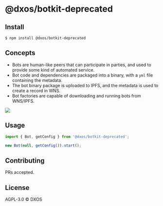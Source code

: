 # @dxos/botkit-deprecated

## Install

```
$ npm install @dxos/botkit-deprecated
```

## Concepts

* Bots are human-like peers that can participate in parties, and used to provide some kind of automated service.
* Bot code and dependencies are packaged into a binary, with a `yml` file containing the metadata.
* The bot binary package is uploaded to IPFS, and the metadata is used to create a record in WNS.
* Bot factories are capable of downloading and running bots from WNS/IPFS.

<img src="../../docs/assets/diagrams/_archive/bot.png" />

## Usage

```javascript
import { Bot, getConfig } from '@dxos/botkit-deprecated';

new Bot(null, getConfig()).start();
```

## Contributing

PRs accepted.

## License

AGPL-3.0 © DXOS
